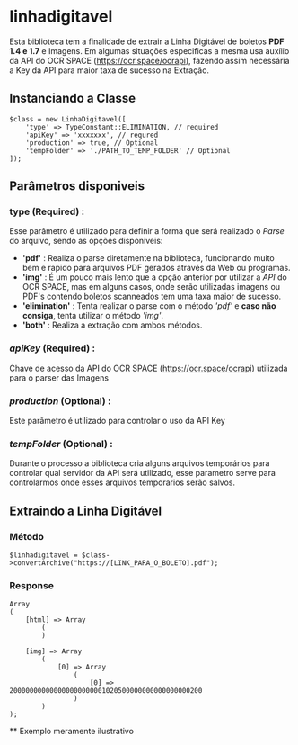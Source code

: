# linhadigitavel
Esta biblioteca tem a finalidade de extrair a Linha Digitável de boletos **PDF 1.4 e 1.7** e Imagens. Em algumas situações especificas a mesma usa auxílio da API do OCR SPACE (https://ocr.space/ocrapi), fazendo assim necessária a Key da API para maior taxa de sucesso na Extração. 
    
 ## Instanciando a Classe
    $class = new LinhaDigitavel([
        'type' => TypeConstant::ELIMINATION, // required
        'apiKey' => 'xxxxxxx', // requred
        'production' => true, // Optional
        'tempFolder' => './PATH_TO_TEMP_FOLDER' // Optional
    ]);
    
 ## Parâmetros disponiveis
 ### type (Required) :
  Esse parâmetro é utilizado para definir a forma que será realizado o *Parse* do arquivo, sendo as opções disponiveis:
  - **'pdf'** : Realiza o parse diretamente na biblioteca, funcionando muito bem e rapido para arquivos PDF gerados através da Web ou programas.
  - **'img'** : É um pouco mais lento que a opção anterior por utilizar a *API* do OCR SPACE, mas em alguns casos, onde serão utilizadas imagens ou PDF's contendo boletos scanneados tem uma taxa maior de sucesso.
  - **'elimination'** : Tenta realizar o parse com o método *'pdf'* e **caso não consiga**, tenta utilizar o método *'img'*.
  - **'both'** : Realiza a extração com ambos métodos.
  
 ### *apiKey* (Required) :
 Chave de acesso da API do OCR SPACE (https://ocr.space/ocrapi) utilizada para o parser das Imagens
 
 ### *production* (Optional) :
 Este parâmetro é utilizado para controlar o uso da API Key
 
 ### *tempFolder* (Optional) :
 Durante o processo a biblioteca cria alguns arquivos temporários para controlar qual servidor da API será utilizado, esse parametro serve para controlarmos onde esses arquivos temporarios serão salvos.
 
## Extraindo a Linha Digitável
### Método
    $linhadigitavel = $class->convertArchive("https://[LINK_PARA_O_BOLETO].pdf");
    
### Response 
    Array
    (
        [html] => Array
            (
            )

        [img] => Array
            (
                [0] => Array
                    (
                        [0] => 200000000000000000000001020500000000000000000200
                    )
            )
    );

** Exemplo meramente ilustrativo
  
